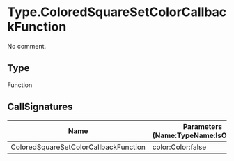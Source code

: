 # Type.ColoredSquareSetColorCallbackFunction

No comment.

## Type

Function

## CallSignatures

Name|Parameters (Name:TypeName:IsOptional)|ReturnTypeName|Comment
---|---|---|---
ColoredSquareSetColorCallbackFunction|color:Color:false |void|
